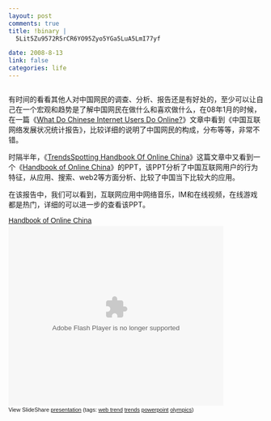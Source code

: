 ```yaml
--- 
layout: post
comments: true
title: !binary |
  5Lit5Zu9572R5rCR6YO95Zyo5YGa5LuA5LmI77yf

date: 2008-8-13
link: false
categories: life
---
```

<img src="http://lh5.ggpht.com/iceskysl/SKJTwNiqs3I/AAAAAAAACNA/7nX16V9bEc4/s400/2008-08-13_112006.png" alt="" />

有时间的看看其他人对中国网民的调查、分析、报告还是有好处的，至少可以让自己在一个宏观和趋势是了解中国网民在做什么和喜欢做什么，在08年1月的时候，在一篇《<a href="http://www.cwrblog.net/976/what-do-chinese-internet-users-do-online.html">What Do Chinese Internet Users Do Online?</a>》文章中看到《中国互联网络发展状况统计报告》，比较详细的说明了中国网民的构成，分布等等，非常不错。

时隔半年，《<a href="http://www.cwrblog.net/1112/trendsspotting-handbook-of-online-china.html">TrendsSpotting Handbook Of Online China</a>》这篇文章中又看到一个《<a href="http://www.slideshare.net/TrendsSpotting/handbook-of-online-china">Handbook of Online China</a>》的PPT，该PPT分析了中国互联网用户的行为特征，从应用、搜索、web2等方面分析、比较了中国当下比较大的应用。

在该报告中，我们可以看到，互联网应用中网络音乐，IM和在线视频，在线游戏都是热门，详细的可以进一步的查看该PPT。
<div id="__ss_547284" style="width: 425px; text-align: left;"><a style="margin: 12px 0pt 3px; font-family: Helvetica,Arial,Sans-serif; font-style: normal; font-variant: normal; font-weight: normal; font-size: 14px; line-height: normal; font-size-adjust: none; font-stretch: normal; display: block; text-decoration: underline;" title="Handbook of Online China" href="http://www.slideshare.net/TrendsSpotting/handbook-of-online-china?src=embed">Handbook of Online China</a><object style="margin: 0px;" width="425" height="355" classid="clsid:d27cdb6e-ae6d-11cf-96b8-444553540000" codebase="http://download.macromedia.com/pub/shockwave/cabs/flash/swflash.cab#version=6,0,40,0"><param name="allowFullScreen" value="true" /><param name="allowScriptAccess" value="always" /><param name="src" value="http://static.slideshare.net/swf/ssplayer2.swf?doc=handbook-to-china-1218214502023105-9&amp;stripped_title=handbook-of-online-china" /><param name="allowscriptaccess" value="always" /><param name="allowfullscreen" value="true" /><embed style="margin: 0px;" width="425" height="355" type="application/x-shockwave-flash" src="http://static.slideshare.net/swf/ssplayer2.swf?doc=handbook-to-china-1218214502023105-9&amp;stripped_title=handbook-of-online-china" allowFullScreen="true" allowScriptAccess="always" allowscriptaccess="always" allowfullscreen="true" /></object>
<div style="font-size: 11px; font-family: tahoma,arial; height: 26px; padding-top: 2px;">View SlideShare <a style="text-decoration: underline;" title="View Handbook of Online China on SlideShare" href="http://www.slideshare.net/TrendsSpotting/handbook-of-online-china?src=embed">presentation</a> (tags: <a style="text-decoration: underline;" href="http://slideshare.net/tag/web-trend">web trend</a> <a style="text-decoration: underline;" href="http://slideshare.net/tag/trends">trends</a> <a style="text-decoration: underline;" href="http://slideshare.net/tag/powerpoint">powerpoint</a> <a style="text-decoration: underline;" href="http://slideshare.net/tag/olympics">olympics</a>)</div>
</div>
<img style="visibility: hidden; width: 0px; height: 0px;" src="http://counters.gigya.com/wildfire/IMP/CXNID=2000002.0NXC/bT*xJmx*PTEyMTg1OTc2NjgzMDAmcHQ9MTIxODU5NzY4NTA5MiZwPTEwMTkxJmQ9Jm49Jmc9Mg==.gif" alt="" width="0" height="0" border="0" />
